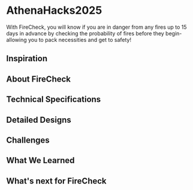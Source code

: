 # AthenaHacks2025
With FireCheck, you will know if you are in danger from any fires up to 15 days in advance by checking the probability of fires before they begin- allowing you to pack necessities and get to safety!
## Inspiration

## About FireCheck

## Technical Specifications

## Detailed Designs

## Challenges

## What We Learned

## What's next for FireCheck
